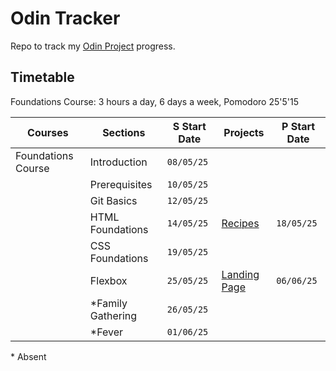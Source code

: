 # Odin Tracker

Repo to track my [Odin Project](https://www.theodinproject.com) progress.

## Timetable

Foundations Course: 3 hours a day, 6 days a week, Pomodoro 25'5'15

| Courses            | Sections         | S Start Date | Projects     | P Start Date |
|--------------------|------------------|--------------|--------------|--------------|
| Foundations Course | Introduction     |   `08/05/25` |              |              |
|                    | Prerequisites    |   `10/05/25` |              |              |
|                    | Git Basics       |   `12/05/25` |              |              |
|                    | HTML Foundations |   `14/05/25` | [Recipes](https://moktavizen.github.io/odin-recipes) | `18/05/25` |
|                    | CSS Foundations  |   `19/05/25` |              |              |
|                    | Flexbox          |   `25/05/25` | [Landing Page](https://moktavizen.github.io/odin-landing-page/) | `06/06/25` |
|                    | *Family Gathering|   `26/05/25` |              |              |
|                    | *Fever           |   `01/06/25` |              |              |

\* Absent

